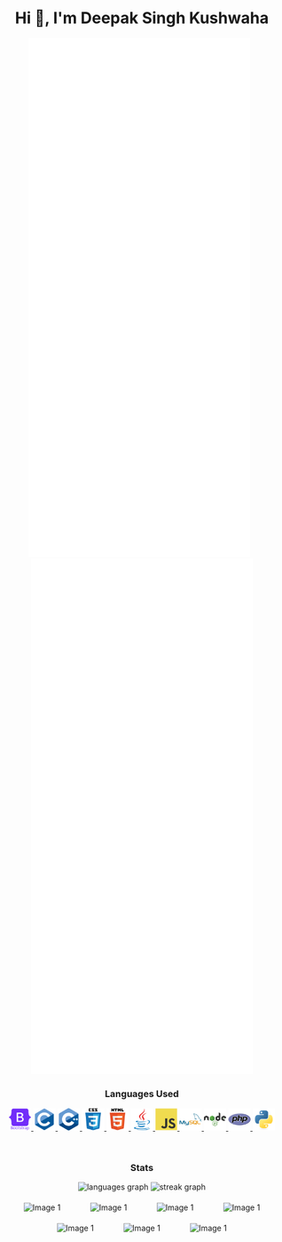 <h1 align="center">Hi 👋, I'm Deepak Singh Kushwaha</h1>

<div align="center" style="pointer-events: none;">
  <img style="padding-right: 10px; padding-top: 0px; padding-bottom: 0px;" alt="🦑" width="400"
    src="https://github.com/xxiamdsk/xxiamdsk/blob/main/left.svg">
  <img style="padding-top: 0px; padding-bottom: 0px;" alt="🦑" width="400"
    src="https://github.com/xxiamdsk/xxiamdsk/blob/main/right.svg">
</div>

<div align="center">
  <h3 align="center">Languages Used</h3>
  <p> <a href="https://getbootstrap.com" target="_blank" rel="noreferrer"> <img
        src="https://raw.githubusercontent.com/devicons/devicon/master/icons/bootstrap/bootstrap-plain-wordmark.svg"
        alt="bootstrap" width="40" height="40" /> </a> <a href="https://www.cprogramming.com/" target="_blank"
      rel="noreferrer"> <img src="https://raw.githubusercontent.com/devicons/devicon/master/icons/c/c-original.svg"
        alt="c" width="40" height="40" /> </a> <a href="https://www.w3schools.com/cpp/" target="_blank"
      rel="noreferrer"> <img
        src="https://raw.githubusercontent.com/devicons/devicon/master/icons/cplusplus/cplusplus-original.svg"
        alt="cplusplus" width="40" height="40" /> </a> <a href="https://www.w3schools.com/css/" target="_blank"
      rel="noreferrer"> <img
        src="https://raw.githubusercontent.com/devicons/devicon/master/icons/css3/css3-original-wordmark.svg" alt="css3"
        width="40" height="40" /> </a> <a href="https://www.w3.org/html/" target="_blank" rel="noreferrer"> <img
        src="https://raw.githubusercontent.com/devicons/devicon/master/icons/html5/html5-original-wordmark.svg"
        alt="html5" width="40" height="40" /> </a> <a href="https://www.java.com" target="_blank" rel="noreferrer"> <img
        src="https://raw.githubusercontent.com/devicons/devicon/master/icons/java/java-original.svg" alt="java"
        width="40" height="40" /> </a> <a href="https://developer.mozilla.org/en-US/docs/Web/JavaScript" target="_blank"
      rel="noreferrer"> <img
        src="https://raw.githubusercontent.com/devicons/devicon/master/icons/javascript/javascript-original.svg"
        alt="javascript" width="40" height="40" /> </a> <a href="https://www.mysql.com/" target="_blank"
      rel="noreferrer"> <img
        src="https://raw.githubusercontent.com/devicons/devicon/master/icons/mysql/mysql-original-wordmark.svg"
        alt="mysql" width="40" height="40" /> </a> <a href="https://nodejs.org" target="_blank" rel="noreferrer"> <img
        src="https://raw.githubusercontent.com/devicons/devicon/master/icons/nodejs/nodejs-original-wordmark.svg"
        alt="nodejs" width="40" height="40" /> </a> <a href="https://www.php.net" target="_blank" rel="noreferrer"> <img
        src="https://raw.githubusercontent.com/devicons/devicon/master/icons/php/php-original.svg" alt="php" width="40"
        height="40" /> </a> <a href="https://www.python.org" target="_blank" rel="noreferrer"> <img
        src="https://raw.githubusercontent.com/devicons/devicon/master/icons/python/python-original.svg" alt="python"
        width="40" height="40" /> </a> </p>
</div>

<br clear="both">

<h3 align="center">Stats</h3>


<div align="center" style="pointer-events: none;">
  <img
    src="https://github-readme-stats.vercel.app/api/top-langs?username=xxiamdsk&locale=en&hide_title=false&layout=compact&card_width=320&langs_count=12&theme=radical&hide_border=false&order=2"
    height="150" alt="languages graph" />
  <img
    src="https://streak-stats.demolab.com?user=xxiamdsk&locale=en&mode=daily&theme=radical&hide_border=false&border_radius=5&order=3"
    height="150" alt="streak graph" />
  <br clear="both">
</div>


<div align="center" style="pointer-events: none; display: flex; flex-wrap: wrap; padding: 10px; justify-content: center;">
  <div style="flex: 1 1 200px; margin: 10px; max-width: 100px;">
    <img src="https://github-profile-trophy.vercel.app/?username=xxiamdsk&title=MultiLanguage" alt="Image 1">
  </div>
  <div style="flex: 1 1 200px; margin: 10px; max-width: 100px;">
    <img src="https://github-profile-trophy.vercel.app/?username=xxiamdsk&title=Commits" alt="Image 1">
  </div>
  <div style="flex: 1 1 200px; margin: 10px; max-width: 100px;">
    <img src="https://github-profile-trophy.vercel.app/?username=xxiamdsk&title=Stars" alt="Image 1">
  </div>
  <div style="flex: 1 1 200px; margin: 10px; max-width: 100px;">
    <img src="https://github-profile-trophy.vercel.app/?username=xxiamdsk&title=Repositories" alt="Image 1">
  </div>
  <div style="flex: 1 1 200px; margin: 10px; max-width: 100px;">
    <img src="https://github-profile-trophy.vercel.app/?username=xxiamdsk&title=Experience" alt="Image 1">
  </div>
  <div style="flex: 1 1 200px; margin: 10px; max-width: 100px;">
    <img src="https://github-profile-trophy.vercel.app/?username=xxiamdsk&title=Followers" alt="Image 1">
  </div>
  <div style="flex: 1 1 200px; margin: 10px; max-width: 100px;">
    <img src="https://github-profile-trophy.vercel.app/?username=xxiamdsk&title=Issues" alt="Image 1">
  </div>
</div>
